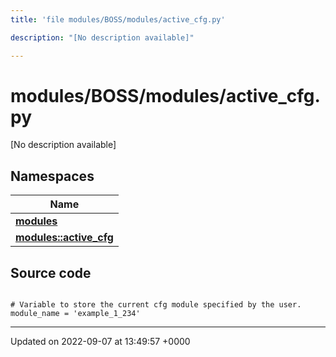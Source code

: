 ```yaml
---
title: 'file modules/BOSS/modules/active_cfg.py'

description: "[No description available]"

---
```


# modules/BOSS/modules/active_cfg.py



[No description available]

## Namespaces

| Name           |
| -------------- |
| **[modules](/documentation/code/namespaces/namespacemodules/)**  |
| **[modules::active_cfg](/documentation/code/namespaces/namespacemodules_1_1active__cfg/)**  |




## Source code

```

# Variable to store the current cfg module specified by the user.
module_name = 'example_1_234'
```


-------------------------------

Updated on 2022-09-07 at 13:49:57 +0000
